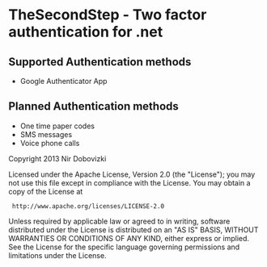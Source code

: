 TheSecondStep - Two factor authentication for .net
=============

Supported Authentication methods
---

* Google Authenticator App

Planned Authentication methods
---

* One time paper codes
* SMS messages
* Voice phone calls 

Copyright 2013 Nir Dobovizki

Licensed under the Apache License, Version 2.0 (the "License");
you may not use this file except in compliance with the License.
You may obtain a copy of the License at
 
     http://www.apache.org/licenses/LICENSE-2.0
 
Unless required by applicable law or agreed to in writing, software
distributed under the License is distributed on an "AS IS" BASIS,
WITHOUT WARRANTIES OR CONDITIONS OF ANY KIND, either express or implied.
See the License for the specific language governing permissions and
limitations under the License.



